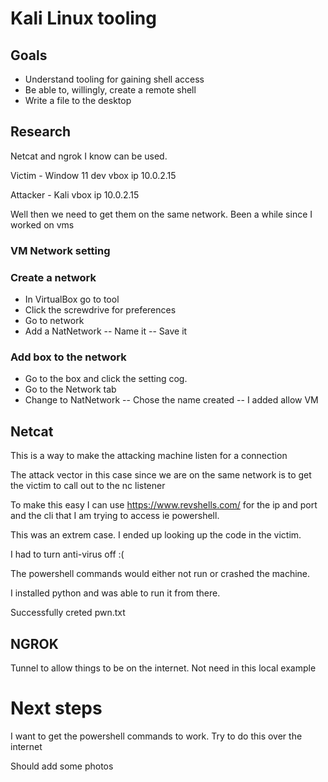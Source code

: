 # Kali Linux tooling

## Goals

- Understand tooling for gaining shell access
- Be able to, willingly, create a remote shell
- Write a file to the desktop

## Research

Netcat and ngrok I know can be used.

Victim - Window 11 dev vbox
ip 10.0.2.15

Attacker - Kali vbox
ip 10.0.2.15

Well then we need to get them on the same network. Been a while since I worked on vms

### VM Network setting

### Create a network

- In VirtualBox go to tool
- Click the screwdrive for preferences
- Go to network
- Add a NatNetwork
  -- Name it
  -- Save it

### Add box to the network

- Go to the box and click the setting cog.
- Go to the Network tab
- Change to NatNetwork
  -- Chose the name created
  -- I added allow VM

## Netcat

This is a way to make the attacking machine listen for a connection

The attack vector in this case since we are on the same network is to get the victim to call out to the nc listener

To make this easy I can use https://www.revshells.com/ for the ip and port and the cli that I am trying to access ie powershell.

This was an extrem case. I ended up looking up the code in the victim.

I had to turn anti-virus off :(

The powershell commands would either not run or crashed the machine.

I installed python and was able to run it from there.

Successfully creted pwn.txt

## NGROK

Tunnel to allow things to be on the internet. Not need in this local example

# Next steps

I want to get the powershell commands to work.
Try to do this over the internet

Should add some photos
